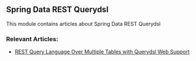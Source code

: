 ## Spring Data REST Querydsl

This module contains articles about Spring Data REST Querydsl

### Relevant Articles:
- [REST Query Language Over Multiple Tables with Querydsl Web Support](http://www.baeldung.com/rest-querydsl-multiple-tables)
